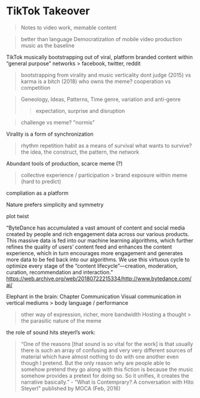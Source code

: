 # TikTok Takeover
> Notes to video work, memable content

> better than language
> Democratization of mobile video production
> music as the baseline

TikTok musically bootstrapping out of viral, platform branded content within “general purpose” networks > facebook, twitter, reddit 

> bootstrapping from virality and music verticality 
> dont judge (2015) vs karma is a bitch (2018)
> who owns the meme?
> cooperation vs competition

> Geneology, Ideas, Patterns, Time
> genre, variation and anti-genre
>>expectation, surprise and disruption
 
> challenge vs meme?
> "normis"

Virality is a form of synchronization
> rhythm
> repetition
> habit
> as a means of survival
> what wants to survive?
> the idea, the construct, the pattern, the network



Abundant tools of production, scarce meme (?)
 > collective experience / participation > brand exposure within meme (hard to predict)

compliation as a platform


Nature prefers simplicity and symmetry 


plot twist


“ByteDance has accumulated a vast amount of content and social media created by people and rich engagement data across our various products. This massive data is fed into our machine learning algorithms, which further refines the quality of users’ content feed and enhances the content experience, which in turn encourages more engagement and generates more data to be fed back into our algorithms. We use this virtuous cycle to optimize every stage of the “content lifecycle”—creation, moderation, curation, recommendation and interaction.”
https://web.archive.org/web/20180722215334/http://www.bytedance.com/ai/


Elephant in the brain: Chapter Communication
Visual communication in vertical mediums > body language / performance
> other way of expression, richer, more bandwidth
Hosting a thought > the parasitic nature of the meme


the role of sound hits steyerl’s work:
>“One of the reasons [that sound is so vital for the work] is that usually there is such an array of confusing and very very different sources of material which have almost nothing to do with one another even though I pretend. But the only reason why are people able to somehow pretend they go along with this fiction is because the music somehow provides a pretext for doing so. So it unifies, it creates the narrative basically.” - "What is Contemprary? A conversation with Hito Steyerl" published by MOCA (Feb, 2016)
